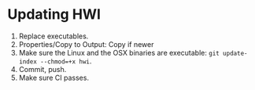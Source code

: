 ﻿# Updating HWI

1. Replace executables.
2. Properties/Copy to Output: Copy if newer
3. Make sure the Linux and the OSX binaries are executable: `git update-index --chmod=+x hwi`.
4. Commit, push.
5. Make sure CI passes.